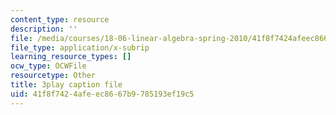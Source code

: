 ```yaml
---
content_type: resource
description: ''
file: /media/courses/18-06-linear-algebra-spring-2010/41f8f7424afeec8667b9785193ef19c5_2IdtqGM6KWU.srt
file_type: application/x-subrip
learning_resource_types: []
ocw_type: OCWFile
resourcetype: Other
title: 3play caption file
uid: 41f8f742-4afe-ec86-67b9-785193ef19c5
---
```

